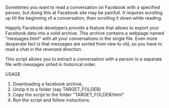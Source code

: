 Sometimes you want to read a conversation on Facebook with a specified person, but doing this at Facebook site may be painfull. It requires scrolling up till the beginning of a conversation, then scrolling it down while reading.

Happily Facebook developers provide a feature that allows to export your Facebook data into a solid archive. This archive contains a webpage named "messages.html" with all your conversations in the single file. Even more desperate fact is that messages are sorted from new to old, so you have to read a chat in the reversed direction.

This script allows you to extract a conversation with a person in a separate file with messages sirted in historical order.

USAGE

1. Downloading a facebook archive, 
2. Unzip it to a folder (say TARGET_FOLDER)
3. Copy the script to the folder "TARGET_FOLDER/html"
4. Run the script and follow instuctions.

